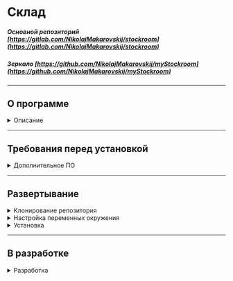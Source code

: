 # **Склад**

##### Основной репозиторий [https://gitlab.com/NikolajMakarovskij/stockroom](https://gitlab.com/NikolajMakarovskij/stockroom)
##### Зеркало [https://github.com/NikolajMakarovskij/myStockroom](https://github.com/NikolajMakarovskij/myStockroom)

___
## О программе
<details>
<summary> Описание </summary>

`Данная программа позволяет задать расстановку техники в помещениях, указать установленные в технику комплектующие 
и расходники, вести историю замены комплектующих. Позволяет добавлять, списывать и утилизировать на(со) склад(а).
В разаделе "На балансе" указываются как числяться расходники и комплектующие в бухгалтерии.
Функционал разделов с программным обеспечением и цифровыми подписями
находится в разработке`

`Доступ в программу осуществляется через браузер во внутренней локальной сети. Присутствует система авторизации, панель администратора,
система прав доступа к разделам`

`Пронграмма написана с помощью фреймворка Django (v 4) на python 3.8. В качестве базы данных используется
PostgreSQL (v. 14). для запуска и развертывания программы используется Doсker`

</details>

___
## Требования перед установкой

<details>
<summary> Дополнительное ПО </summary>

1. Для развертывания программы потребуются предварительно установленные: 
    * Docker и Docker compose
   
    или

    * Docker desktop

2. С установкой Docker можно ознакомиться по [ссылке](
https://docs.docker.com/engine/).

3. С установкой Docker compose можно ознакомиться по [ссылке](
https://docs.docker.com/compose/).

4. С установкой Docker desktop можно ознакомиться по [ссылке](
https://docs.docker.com/get-docker/).

</details>

___
## Развертывание

<details>
<summary>Клонирование репозитория</summary>

С копированием репозитория можно ознакомится по [ссылке](
https://docs.github.com/ru/repositories/creating-and-managing-repositories/cloning-a-repository).

</details>

<details>
<summary>Настройка переменных окружения</summary>

1. В папке ***backend/database/Init_db/*** расположена тестовая база данных для демонстрации работы Программы. Если вам не нужна тестовая база, удалите файл ***init.sql*** из папки;
2. В папке ***backend/*** откройте файл ***.env***. Значения переменных указаны в таблице ниже:
<details><summary>Переменные окружения</summary>

|                      Переменная | Описание                                                                                            |
|--------------------------------:|-----------------------------------------------------------------------------------------------------|
|                           DEBUG | Включает режим отладки. Установите ***0***, чтобы отключить. Для включения установите ***1***       |
|                      SECRET_KEY | Ключ для криптографической подписи                                                                  |
|            DJANGO_ALLOWED_HOSTS | Разрешенные хосты. Укажите список хостов через запятую ***                                          |
|                      SQL_ENGINE | При использовании PostgreSQL укажите ***django.db.backends.postgresql***. Рекомендуется не изменять |
|       SQL_DATABASE, POSTGRES_DB | Имя БД. Должны совпадать                                                                            |
|         SQL_USER, POSTGRES_USER | Имя пользователя БД. Должны совпадать                                                               |
| SQL_PASSWORD, POSTGRES_PASSWORD | Пароль пользователя БД. Должны совпадать                                                            |
|                        SQL_HOST | Имя хоста БД. Рекомендуется оставить ***db***                                                       |
|                        SQL_PORT | Порт БД. Рекомендуется оставить ***5432***                                                          |
|              SQL_PGDATA, PGDATA | Расположение БД внутри контейнера. Рекомендуется оставить ***"/var/lib/postgresql/data/pgdata"***   |
|       POSTGRES_HOST_AUTH_METHOD | Рекомендуется оставить ***trust***                                                                  |
|                   CELERY_BROKER | Настройки сервера брокера Celery. Рекомендуется оставить ***redis://redis:6379/0***                 |
|                  CELERY_BACKEND | Настройки сервера Celery. Рекомендуется оставить ***redis://redis:6379/0***                         |
</details>
</details>
<details><summary>Установка</summary>

1. После настройки переменных окружения откройте в терминале папку ***backend/***;
2. Введите команду: 
    ```bash
    docker-compose up --build
    ```
3. Дождитесь сборки и запуска контейнеров;
4. После запуска контейнеров откройте новое окно консоли;
5. Для создания суперпользователя введите: 
    <pre>
        ```bash
        docker exec -it  <a href="docker-compose.yaml?plain=1#L5">container_name</a> python3 manage.py createsuperuser
        ```
    </pre>
6. Перейдите по адресу [0.0.0.0/home/](http://0.0.0.0/home/) или [localhost/home/](http://localhost/home/);
7. Авторизуйтесь с данными указанными в п. 5. 
`Если программа разворачивалась с тестовой БД, будет доступен пользователь: login: admin password: admin`.
8. Бэкап
    <pre>
        ```bash
        docker exec <a href="backend/docker-compose.yaml?plain=1#L22">container_name</a> pg_dump -U <a href=".env?plain=1#L6">SQL_USER</a> -W <a href=".env?plain=1#L5">SQL_DATABASE </a> > init_db_$(date +\%Y-\%m-\%d).sql 
        ```
    </pre>
</details>

___
## В разработке

<details>
<summary> Разработка </summary>

1. REST API на основе Django rest api;
2. frontend на основе React;
3. раздел "Программное обеспечение";
4. раздел "Цифровые подписи".

</details>
